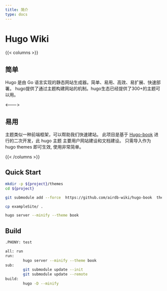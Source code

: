 ```yaml
---
title: 简介
type: docs
---
```


# Hugo Wiki

{{< columns >}}
## 简单

Hugo 是由 Go 语言实现的静态网站生成器。简单、易用、高效、易扩展、快速部署。
hugo提供了通过主题构建网站的机制。hugo生态已经提供了300+的主题可以用。

<--->

## 易用


主题类似一种前端框架，可以帮助我们快速建站。 此项目是基于 [Hugo-book](https://github.com/alex-shpak/hugo-book) 进行的二次开发，此 hugo 主题
主要用户网站建设和文档建设。
只需导入作为 hugo themes 即可生效, 使用非常简单。

{{< /columns >}}

## Quick Start

```bash
mkdir -p ${project}/themes
cd ${project}

git submodule add --force  https://github.com/airdb-wiki/hugo-book  themes/book

cp exampleSite/ .

hugo server --minify --theme book
```

## Build


```bash
.PHONY: test

all: run
run:
        hugo server --minify --theme book
sub:
        git submodule update --init
        git submodule update --remote
build:
        hugo -D --minify
```
